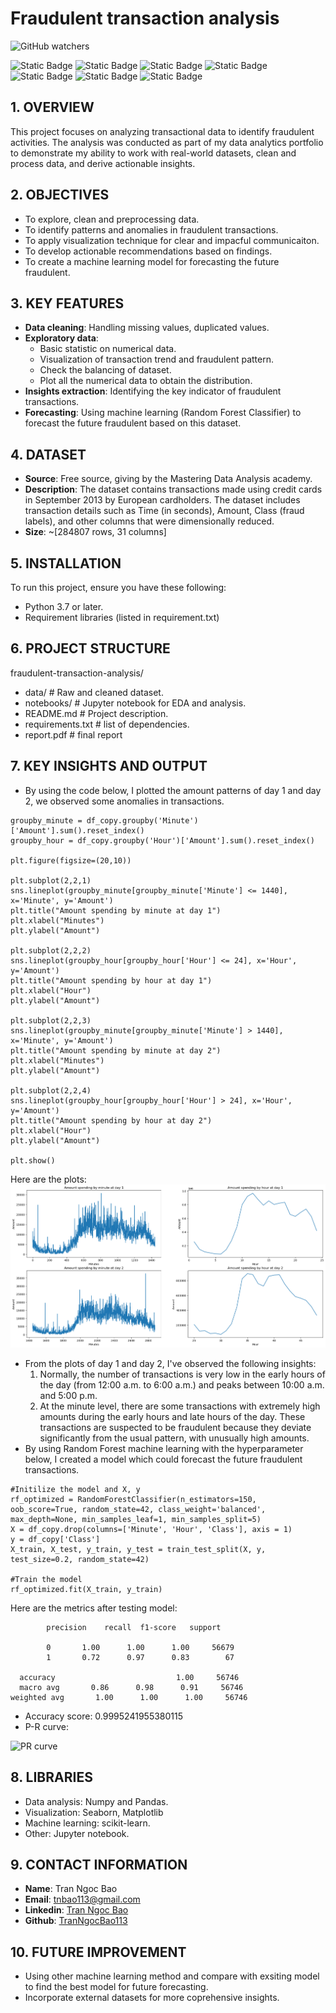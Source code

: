 # Fraudulent transaction analysis
![GitHub watchers](https://img.shields.io/github/watchers/TranNgocBao113/Fraudulent-transaction-detection)

![Static Badge](https://img.shields.io/badge/3.12.3%20-%20black?logo=python&logoColor=white&label=Python)
![Static Badge](https://img.shields.io/badge/2.2.2%20-%20orange?logo=pandas&logoColor=blue&label=Pandas&labelColor=white)
![Static Badge](https://img.shields.io/badge/1.26.4%20-%20brown?logo=numpy&logoColor=blue&label=Numpy&labelColor=white)
![Static Badge](https://img.shields.io/badge/0.13.2%20-%20purple?logo=Seaborn&logoColor=blue&label=Seaborn&labelColor=white)
![Static Badge](https://img.shields.io/badge/3.9.2%20-%20gray?logo=matplotlib&logoColor=yellow&label=Matplotlib&labelColor=white)
![Static Badge](https://img.shields.io/badge/1.5.1%20-%20blue?logo=scikit-learn&logoColor=blue&label=Scikit-learn&labelColor=white)
![Static Badge](https://img.shields.io/badge/Notebook%20-%20orange?logo=Jupyter&logoColor=orange&label=Jupyter&labelColor=white)


## 1. OVERVIEW
This project focuses on analyzing transactional data to identify fraudulent activities. The analysis was conducted as part of my data analytics portfolio to demonstrate my ability to work with real-world datasets, clean and process data, and derive actionable insights.

## 2. OBJECTIVES
- To explore, clean and preprocessing data.
- To identify patterns and anomalies in fraudulent transactions.
- To apply visualization technique for clear and impacful communicaiton.
- To develop actionable recommendations based on findings.
- To create a machine learning model for forecasting the future fraudulent.

## 3. KEY FEATURES
- **Data cleaning**: Handling missing values, duplicated values.
- **Exploratory data**: 
  * Basic statistic on numerical data.
  * Visualization of transaction trend and fraudulent pattern.
  * Check the balancing of dataset.
  * Plot all the numerical data to obtain the distribution.
- **Insights extraction**: Identifying the key indicator of fraudulent transactions.
- **Forecasting**: Using machine learning (Random Forest Classifier) to forecast the future fraudulent based on this dataset.

## 4. DATASET
- **Source**: Free source, giving by the Mastering Data Analysis academy.
- **Description**: The dataset contains transactions made using credit cards in September 2013 by European cardholders. The dataset includes transaction details such as Time (in seconds), Amount, Class (fraud labels), and other columns that were dimensionally reduced.
- **Size**: ~[284807 rows, 31 columns]

## 5. INSTALLATION
To run this project, ensure you have these following:
- Python 3.7 or later.
- Requirement libraries (listed in requirement.txt)

## 6. PROJECT STRUCTURE
fraudulent-transaction-analysis/
- data/         # Raw and cleaned dataset.
- notebooks/ # Jupyter notebook for EDA and analysis.
- README.md # Project description.
- requirements.txt # list of dependencies.
- report.pdf # final report

## 7. KEY INSIGHTS AND OUTPUT
* By using the code below, I plotted the amount patterns of day 1 and day 2, we observed some anomalies in transactions.
```
groupby_minute = df_copy.groupby('Minute')['Amount'].sum().reset_index()
groupby_hour = df_copy.groupby('Hour')['Amount'].sum().reset_index()

plt.figure(figsize=(20,10))

plt.subplot(2,2,1)
sns.lineplot(groupby_minute[groupby_minute['Minute'] <= 1440], x='Minute', y='Amount')
plt.title("Amount spending by minute at day 1")
plt.xlabel("Minutes")
plt.ylabel("Amount")

plt.subplot(2,2,2)
sns.lineplot(groupby_hour[groupby_hour['Hour'] <= 24], x='Hour', y='Amount')
plt.title("Amount spending by hour at day 1")
plt.xlabel("Hour")
plt.ylabel("Amount")

plt.subplot(2,2,3)
sns.lineplot(groupby_minute[groupby_minute['Minute'] > 1440], x='Minute', y='Amount')
plt.title("Amount spending by minute at day 2")
plt.xlabel("Minutes")
plt.ylabel("Amount")

plt.subplot(2,2,4)
sns.lineplot(groupby_hour[groupby_hour['Hour'] > 24], x='Hour', y='Amount')
plt.title("Amount spending by hour at day 2")
plt.xlabel("Hour")
plt.ylabel("Amount")

plt.show()
```
Here are the plots:
![Amount pattern](https://raw.githubusercontent.com/TranNgocBao113/Fraudulent-transaction-detection/refs/heads/main/Images/amount%20pattern.png)
* From the plots of day 1 and day 2, I've observed the following insights:
  1. Normally, the number of transactions is very low in the early hours of the day (from 12:00 a.m. to 6:00 a.m.) and peaks between 10:00 a.m. and 5:00 p.m.
  2. At the minute level, there are some transactions with extremely high amounts during the early hours and late hours of the day. These transactions are suspected to be fraudulent because they deviate significantly from the usual pattern, with unusually high amounts.
* By using Random Forest machine learning with the hyperparameter below, I created a model which could forecast the future fraudulent transactions.

```
#Initilize the model and X, y
rf_optimized = RandomForestClassifier(n_estimators=150, oob_score=True, random_state=42, class_weight='balanced', max_depth=None, min_samples_leaf=1, min_samples_split=5)
X = df_copy.drop(columns=['Minute', 'Hour', 'Class'], axis = 1)
y = df_copy['Class']
X_train, X_test, y_train, y_test = train_test_split(X, y, test_size=0.2, random_state=42)

#Train the model
rf_optimized.fit(X_train, y_train)
```
Here are the metrics after testing model:

            precision    recall  f1-score   support

            0       1.00      1.00      1.00     56679
            1       0.72      0.97      0.83        67

      accuracy                           1.00     56746
      macro avg       0.86      0.98      0.91     56746
    weighted avg       1.00      1.00      1.00     56746

* Accuracy score:  0.9995241955380115
* P-R curve:
  
![PR curve]([https://raw.githubusercontent.com/TranNgocBao113/Fraudulent-transaction-detection/refs/heads/main/pr%20curve.png](https://raw.githubusercontent.com/TranNgocBao113/Fraudulent-transaction-detection/refs/heads/main/Images/pr%20curve.png))
## 8. LIBRARIES
- Data analysis: Numpy and Pandas.
- Visualization: Seaborn, Matplotlib
- Machine learning: scikit-learn.
- Other: Jupyter notebook.

## 9. CONTACT INFORMATION
- **Name**: Tran Ngoc Bao
- **Email**: tnbao113@gmail.com
- **Linkedin**: [Tran Ngoc Bao](https://www.linkedin.com/in/tr%E1%BA%A7n-ng%E1%BB%8Dc-b%E1%BA%A3o-640796236/)
- **Github**: [TranNgocBao113](https://github.com/TranNgocBao113)

## 10. FUTURE IMPROVEMENT
- Using other machine learning method and compare with exsiting model to find the best model for future forecasting.
- Incorporate external datasets for more coprehensive insights.

